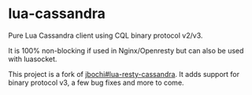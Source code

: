 # lua-cassandra

Pure Lua Cassandra client using CQL binary protocol v2/v3.

It is 100% non-blocking if used in Nginx/Openresty but can also be used with luasocket.

This project is a fork of [jbochi#lua-resty-cassandra][lua-resty-cassandra]. It adds support for binary protocol v3, a few bug fixes and more to come.

[lua-resty-cassandra]: https://github.com/jbochi/lua-resty-cassandra